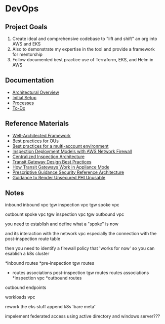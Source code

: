# DevOps

## Project Goals
1. Create ideal and comprehensive codebase to "lift and shift" an org into AWS and EKS
1. Also to demonstrate my expertise in the tool and provide a framework for mentorship
1. Follow documented best practice use of Terraform, EKS, and Helm in AWS

## Documentation
- [Architectural Overview](./documentation/architectural_overview.md)
- [Initial Setup](./documentation/initial_setup.md)
- [Processes](./documentation/processes.md)
- [To-Do](./documentation/to_do.md)

## Reference Materials
- [Well-Architected Framework](https://docs.aws.amazon.com/wellarchitected/latest/security-pillar/welcome.html)
- [Best practices for OUs](https://docs.aws.amazon.com/organizations/latest/userguide/orgs_manage_ous_best_practices.html)
- [Best practices for a multi-account environment](https://docs.aws.amazon.com/organizations/latest/userguide/orgs_best-practices.html)
- [Inspection Deployment Models with AWS Network Firewall](https://d1.awsstatic.com/architecture-diagrams/ArchitectureDiagrams/inspection-deployment-models-with-AWS-network-firewall-ra.pdf)
- [Centralized Inspection Architecture](https://aws.amazon.com/blogs/networking-and-content-delivery/centralized-inspection-architecture-with-aws-gateway-load-balancer-and-aws-transit-gateway/)
- [Transit Gateway Design Best Practices](https://docs.aws.amazon.com/vpc/latest/tgw/tgw-best-design-practices.html)
- [How Transit Gateways Work in Appliance Mode](https://docs.aws.amazon.com/vpc/latest/tgw/how-transit-gateways-work.html#transit-gateway-appliance-scenario)
- [Prescriptive Guidance Security Reference Architecture](https://docs.aws.amazon.com/prescriptive-guidance/latest/security-reference-architecture/org-management.html)
- [Guidance to Render Unsecured PHI Unusable](https://www.hhs.gov/hipaa/for-professionals/breach-notification/guidance/index.html)

## Notes

inbound
    inbound vpc
    tgw
    inspection vpc
    tgw
    spoke vpc

outbount
    spoke vpc
    tgw
    inspection vpc
    tgw
    outbound vpc


you need to establish and define what a "spoke" is now

and its interaction with the network vpc
especially the connection with the post-inspection route table

then you need to identify a firewall policy that 'works for now' so you can esablish a k8s cluster

*inbound routes
*pre-inspection tgw routes
*    routes
    associations
post-inspection tgw routes
    routes
    associations
*inspection  vpc
*outbound routes

outbound endpoints

workloads vpc

rework the eks stuff
append k8s 'bare meta'

impelement federated access using active directory and windows server???
